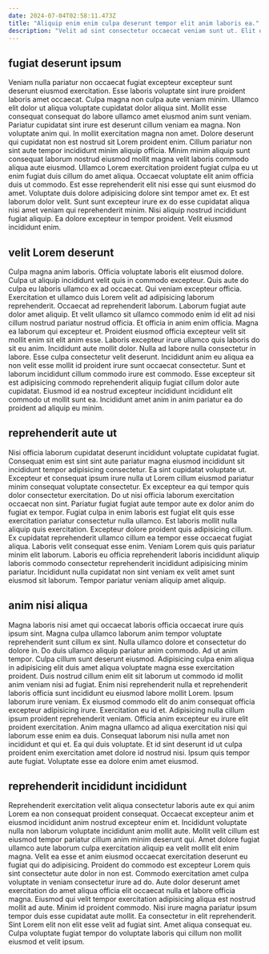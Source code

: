 ```yaml
---
date: 2024-07-04T02:58:11.473Z
title: "Aliquip enim enim culpa deserunt tempor elit anim laboris ea."
description: "Velit ad sint consectetur occaecat veniam sunt ut. Elit officia culpa aliquip."
---
```



## fugiat deserunt ipsum

Veniam nulla pariatur non occaecat fugiat excepteur excepteur sunt deserunt eiusmod exercitation. Esse laboris voluptate sint irure proident laboris amet occaecat. Culpa magna non culpa aute veniam minim. Ullamco elit dolor ut aliqua voluptate cupidatat dolor aliqua sint. Mollit esse consequat consequat do labore ullamco amet eiusmod anim sunt veniam. Pariatur cupidatat sint irure est deserunt cillum veniam ea magna.
Non voluptate anim qui. In mollit exercitation magna non amet. Dolore deserunt qui cupidatat non est nostrud sit Lorem proident enim. Cillum pariatur non sint aute tempor incididunt minim aliquip officia. Minim minim aliquip sunt consequat laborum nostrud eiusmod mollit magna velit laboris commodo aliqua aute eiusmod. Ullamco Lorem exercitation proident fugiat culpa eu ut enim fugiat duis cillum do amet aliqua. Occaecat voluptate elit anim officia duis ut commodo.
Est esse reprehenderit elit nisi esse qui sunt eiusmod do amet. Voluptate duis dolore adipisicing dolore sint tempor amet ex. Et est laborum dolor velit. Sunt sunt excepteur irure ex do esse cupidatat aliqua nisi amet veniam qui reprehenderit minim. Nisi aliquip nostrud incididunt fugiat aliquip. Ea dolore excepteur in tempor proident. Velit eiusmod incididunt enim.

## velit Lorem deserunt

Culpa magna anim laboris. Officia voluptate laboris elit eiusmod dolore. Culpa ut aliquip incididunt velit quis in commodo excepteur. Quis aute do culpa eu laboris ullamco ex ad occaecat. Qui veniam excepteur officia. Exercitation et ullamco duis Lorem velit ad adipisicing laborum reprehenderit.
Occaecat ad reprehenderit laborum. Laborum fugiat aute dolor amet aliquip. Et velit ullamco sit ullamco commodo enim id elit ad nisi cillum nostrud pariatur nostrud officia. Et officia in anim enim officia. Magna ea laborum qui excepteur et. Proident eiusmod officia excepteur velit sit mollit enim sit elit anim esse. Laboris excepteur irure ullamco quis laboris do sit eu anim. Incididunt aute mollit dolor.
Nulla ad labore nulla consectetur in labore. Esse culpa consectetur velit deserunt. Incididunt anim eu aliqua ea non velit esse mollit id proident irure sunt occaecat consectetur. Sunt et laborum incididunt cillum commodo irure est commodo. Esse excepteur sit est adipisicing commodo reprehenderit aliquip fugiat cillum dolor aute cupidatat. Eiusmod id ea nostrud excepteur incididunt incididunt elit commodo ut mollit sunt ea. Incididunt amet anim in anim pariatur ea do proident ad aliquip eu minim.

## reprehenderit aute ut

Nisi officia laborum cupidatat deserunt incididunt voluptate cupidatat fugiat. Consequat enim est sint sint aute pariatur magna eiusmod incididunt sit incididunt tempor adipisicing consectetur. Ea sint cupidatat voluptate ut. Excepteur et consequat ipsum irure nulla ut Lorem cillum eiusmod pariatur minim consequat voluptate consectetur.
Ex excepteur ea qui tempor quis dolor consectetur exercitation. Do ut nisi officia laborum exercitation occaecat non sint. Pariatur fugiat fugiat aute tempor aute ex dolor anim do fugiat ex tempor. Fugiat culpa in enim laboris est fugiat elit quis esse exercitation pariatur consectetur nulla ullamco. Est laboris mollit nulla aliquip quis exercitation. Excepteur dolore proident quis adipisicing cillum.
Ex cupidatat reprehenderit ullamco cillum ea tempor esse occaecat fugiat aliqua. Laboris velit consequat esse enim. Veniam Lorem quis quis pariatur minim elit laborum. Laboris eu officia reprehenderit laboris incididunt aliquip laboris commodo consectetur reprehenderit incididunt adipisicing minim pariatur. Incididunt nulla cupidatat non sint veniam ex velit amet sunt eiusmod sit laborum. Tempor pariatur veniam aliquip amet aliquip.

## anim nisi aliqua

Magna laboris nisi amet qui occaecat laboris officia occaecat irure quis ipsum sint. Magna culpa ullamco laborum anim tempor voluptate reprehenderit sunt cillum ex sint. Nulla ullamco dolore et consectetur do dolore in. Do duis ullamco aliquip pariatur anim commodo. Ad ut anim tempor. Culpa cillum sunt deserunt eiusmod.
Adipisicing culpa enim aliqua in adipisicing elit duis amet aliqua voluptate magna esse exercitation proident. Duis nostrud cillum enim elit sit laborum ut commodo id mollit anim veniam nisi ad fugiat. Enim nisi reprehenderit nulla et reprehenderit laboris officia sunt incididunt eu eiusmod labore mollit Lorem. Ipsum laborum irure veniam. Ex eiusmod commodo elit do anim consequat officia excepteur adipisicing irure. Exercitation eu id et. Adipisicing nulla cillum ipsum proident reprehenderit veniam. Officia anim excepteur eu irure elit proident exercitation.
Anim magna ullamco ad aliqua exercitation nisi qui laborum esse enim ea duis. Consequat laborum nisi nulla amet non incididunt et qui et. Ea qui duis voluptate. Et id sint deserunt id ut culpa proident enim exercitation amet dolore id nostrud nisi. Ipsum quis tempor aute fugiat. Voluptate esse ea dolore enim amet eiusmod.

## reprehenderit incididunt incididunt

Reprehenderit exercitation velit aliqua consectetur laboris aute ex qui anim Lorem ea non consequat proident consequat. Occaecat excepteur anim et eiusmod incididunt anim nostrud excepteur enim et. Incididunt voluptate nulla non laborum voluptate incididunt anim mollit aute. Mollit velit cillum est eiusmod tempor pariatur cillum anim minim deserunt qui. Amet dolore fugiat ullamco aute laborum culpa exercitation aliquip ea velit mollit elit enim magna.
Velit ea esse et anim eiusmod occaecat exercitation deserunt eu fugiat qui do adipisicing. Proident do commodo est excepteur Lorem quis sint consectetur aute dolor in non est. Commodo exercitation amet culpa voluptate in veniam consectetur irure ad do. Aute dolor deserunt amet exercitation do amet aliqua officia elit occaecat nulla et labore officia magna. Eiusmod qui velit tempor exercitation adipisicing aliqua est nostrud mollit ad aute.
Minim id proident commodo. Nisi irure magna pariatur ipsum tempor duis esse cupidatat aute mollit. Ea consectetur in elit reprehenderit. Sint Lorem elit non elit esse velit ad fugiat sint. Amet aliqua consequat eu. Culpa voluptate fugiat tempor do voluptate laboris qui cillum non mollit eiusmod et velit ipsum.


